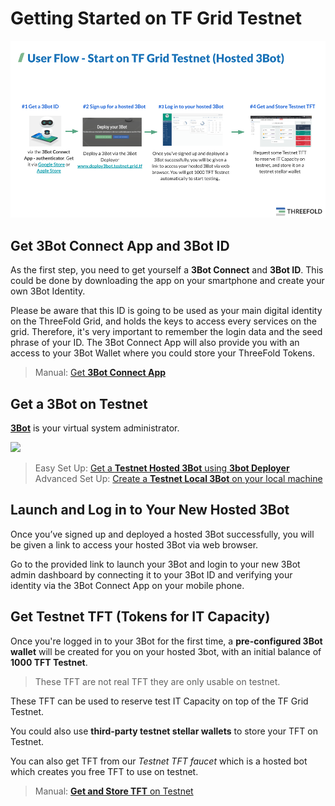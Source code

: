 # Getting Started on TF Grid Testnet

![](./img/get_started_testnet.png)


## Get 3Bot Connect App and 3Bot ID

As the first step, you need to get yourself a **3Bot Connect** and **3Bot ID**. This could be done by downloading the app on your smartphone and create your own 3Bot Identity. 

Please be aware that this ID is going to be used as your main digital identity on the ThreeFold Grid, and holds the keys to access every services on the grid. Therefore, it's very important to remember the login data and the seed phrase of your ID. The 3Bot Connect App will also provide you with an access to your 3Bot Wallet where you could store your ThreeFold Tokens.

> Manual: [Get __3Bot Connect App__](3botconnect_install.md)


## Get a 3Bot on Testnet

[__3Bot__](testnet_3bot.md) is your virtual system administrator.

![](./img/hosted3bot.png)

> Easy Set Up: [Get a __Testnet Hosted 3Bot__ using __3bot Deployer__](3bot_deployer.md)
> Advanced Set Up: [Create a __Testnet Local 3Bot__ on your local machine](3bot_local_install.md)

## Launch and Log in to Your New Hosted 3Bot

Once you’ve signed up and deployed a hosted 3Bot successfully, you will be given a link to access your hosted 3Bot via web browser. 

Go to the provided link to launch your 3Bot and login to your new 3Bot admin dashboard by connecting it to your 3Bot ID and verifying your identity via the 3Bot Connect App on your mobile phone.


## Get Testnet TFT (Tokens for IT Capacity)

Once you're logged in to your 3Bot for the first time, a __pre-configured 3Bot wallet__ will be created for you on your hosted 3bot, with an initial balance of __1000 TFT Testnet__.

> These TFT are not real TFT they are only usable on testnet.

These TFT can be used to reserve test IT Capacity on top of the TF Grid Testnet. 

You could also use __third-party testnet stellar wallets__ to store your TFT on Testnet. 

You can also get TFT from our _Testnet TFT faucet_ which is a hosted bot which creates you free TFT to use on testnet. 

> Manual: [__Get and Store TFT__ on Testnet](testnet_gettft.md)
